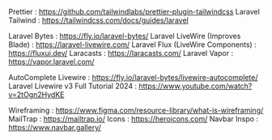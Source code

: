 <!--Plugins-->
  Prettier :
    https://github.com/tailwindlabs/prettier-plugin-tailwindcss
  Laravel Tailwind :
    https://tailwindcss.com/docs/guides/laravel



<!--Laravel-->
  Laravel Bytes :
    https://fly.io/laravel-bytes/
  Laravel LiveWire (Improves Blade) :
    https://laravel-livewire.com/
  Laravel Flux (LiveWire Components) :
    https://fluxui.dev/
  Laracasts :
    https://laracasts.com/
  Laravel Vapor :
    https://vapor.laravel.com/
  
<!--Livewire Tutorials-->
  AutoComplete Livewire :
    https://fly.io/laravel-bytes/livewire-autocomplete/
  Laravel Livewire v3 Full Tutorial 2024 :
    https://www.youtube.com/watch?v=2tOgn2HydKE



<!--Random/Useful-->
  Wireframing :
    https://www.figma.com/resource-library/what-is-wireframing/
  MailTrap :
    https://mailtrap.io/
  Icons :
    https://heroicons.com/
  Navbar Inspo :
    https://www.navbar.gallery/
